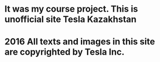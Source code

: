 # It was my course project. This is unofficial site Tesla Kazakhstan
# 2016 All texts and images in this site are copyrighted by Tesla Inc.


